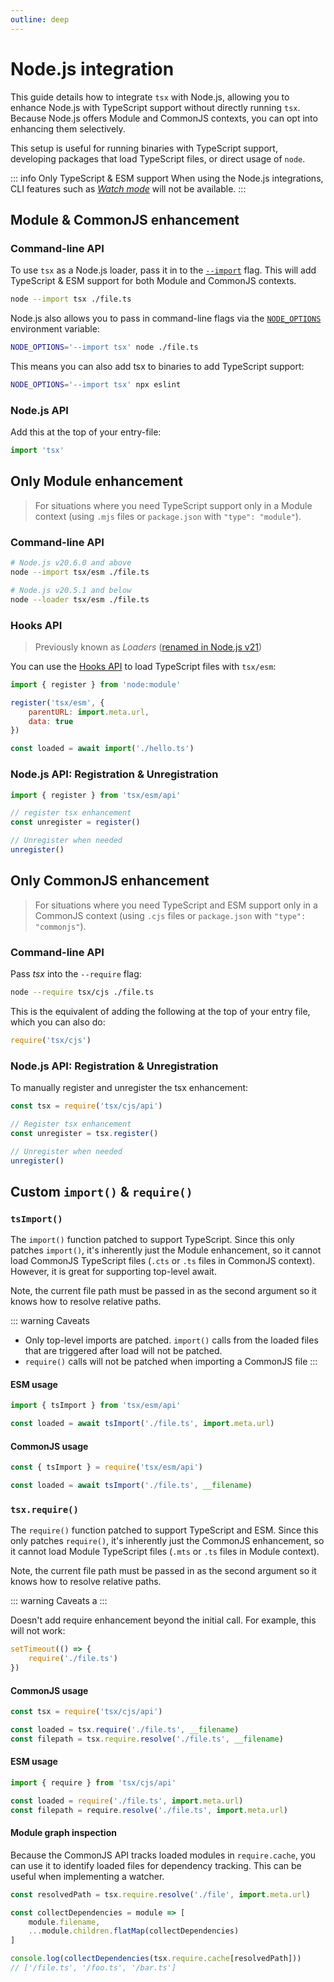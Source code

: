 ```yaml
---
outline: deep
---
```


# Node.js integration

This guide details how to integrate `tsx` with Node.js, allowing you to enhance Node.js with TypeScript support without directly running `tsx`. Because Node.js offers Module and CommonJS contexts, you can opt into enhancing them selectively.

This setup is useful for running binaries with TypeScript support, developing packages that load TypeScript files, or direct usage of `node`.


::: info Only TypeScript & ESM support
When using the Node.js integrations, CLI features such as [_Watch mode_](/watch-mode) will not be available.
:::

## Module & CommonJS enhancement

### Command-line API

To use `tsx` as a  Node.js loader, pass it in to the [`--import`](https://nodejs.org/api/module.html#enabling) flag. This will add TypeScript & ESM support for both Module and CommonJS contexts.

```sh
node --import tsx ./file.ts
```

Node.js also allows you to pass in command-line flags via the [`NODE_OPTIONS`](https://nodejs.org/api/cli.html#node_optionsoptions) environment variable:
```sh
NODE_OPTIONS='--import tsx' node ./file.ts
```

This means you can also add tsx to binaries to add TypeScript support:
```sh
NODE_OPTIONS='--import tsx' npx eslint
```

### Node.js API

Add this at the top of your entry-file:
```js
import 'tsx'
```

## Only Module enhancement

> For situations where you need TypeScript support only in a Module context (using `.mjs` files or `package.json` with `"type": "module"`).

### Command-line API 

```sh
# Node.js v20.6.0 and above
node --import tsx/esm ./file.ts

# Node.js v20.5.1 and below
node --loader tsx/esm ./file.ts
```

### Hooks API
> Previously known as _Loaders_ ([renamed in Node.js v21](https://github.com/nodejs/loaders/issues/95))

You can use the [Hooks API](https://nodejs.org/api/module.html#customization-hooks) to load TypeScript files with `tsx/esm`:

```js
import { register } from 'node:module'

register('tsx/esm', {
    parentURL: import.meta.url,
    data: true
})

const loaded = await import('./hello.ts')
```

### Node.js API: Registration & Unregistration
```js
import { register } from 'tsx/esm/api'

// register tsx enhancement
const unregister = register()

// Unregister when needed
unregister()
```

## Only CommonJS enhancement

> For situations where you need TypeScript and ESM support only in a CommonJS context (using `.cjs` files or `package.json` with `"type": "commonjs"`).

### Command-line API

Pass _tsx_ into the `--require` flag:

```sh
node --require tsx/cjs ./file.ts
```

This is the equivalent of adding the following at the top of your entry file, which you can also do:

```js
require('tsx/cjs')
```

### Node.js API: Registration & Unregistration

To manually register and unregister the tsx enhancement:

```js
const tsx = require('tsx/cjs/api')

// Register tsx enhancement
const unregister = tsx.register()

// Unregister when needed
unregister()
```

## Custom `import()` & `require()`

### `tsImport()`

The `import()` function patched to support TypeScript. Since this only patches `import()`, it's inherently just the Module enhancement, so it cannot load CommonJS TypeScript files (`.cts` or `.ts` files in CommonJS context). However, it is great for supporting top-level await.

Note, the current file path must be passed in as the second argument so it knows how to resolve relative paths.

::: warning Caveats
- Only top-level imports are patched. `import()` calls from the loaded files that are triggered after load will not be patched.
- `require()` calls will not be patched when importing a CommonJS file
:::

#### ESM usage

```js
import { tsImport } from 'tsx/esm/api'

const loaded = await tsImport('./file.ts', import.meta.url)
```

#### CommonJS usage

```js
const { tsImport } = require('tsx/esm/api')

const loaded = await tsImport('./file.ts', __filename)
```

### `tsx.require()`

The `require()` function patched to support TypeScript and ESM. Since this only patches `require()`, it's inherently just the CommonJS enhancement, so it cannot load Module TypeScript files (`.mts` or `.ts` files in Module context).

Note, the current file path must be passed in as the second argument so it knows how to resolve relative paths.

::: warning Caveats
a
:::

Doesn't add require enhancement beyond the initial call. For example, this will not work:
```js
setTimeout(() => {
    require('./file.ts')
})
```

#### CommonJS usage

```js
const tsx = require('tsx/cjs/api')

const loaded = tsx.require('./file.ts', __filename)
const filepath = tsx.require.resolve('./file.ts', __filename)
```

#### ESM usage

```js
import { require } from 'tsx/cjs/api'

const loaded = require('./file.ts', import.meta.url)
const filepath = require.resolve('./file.ts', import.meta.url)
```

#### Module graph inspection

Because the CommonJS API tracks loaded modules in `require.cache`, you can use it to identify loaded files for dependency tracking. This can be useful when implementing a watcher.

```js
const resolvedPath = tsx.require.resolve('./file', import.meta.url)

const collectDependencies = module => [
    module.filename,
    ...module.children.flatMap(collectDependencies)
]

console.log(collectDependencies(tsx.require.cache[resolvedPath]))
// ['/file.ts', '/foo.ts', '/bar.ts']
```
